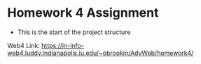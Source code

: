 # Homework 4 Assignment

- This is the start of the project structure

Web4 Link: https://in-info-web4.luddy.indianapolis.iu.edu/~obrookin/AdvWeb/homework4/
